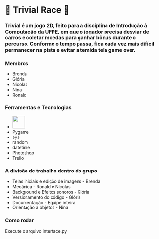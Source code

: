 # 🚗 Trivial Race 🚗

### Trivial é um jogo 2D, feito para a disciplina de Introdução à Computação da UFPE, em que o jogador precisa desviar de carros e coletar moedas para ganhar bônus durante o percurso. Conforme o tempo passa, fica cada vez mais difícil permanecer na pista e evitar a temida tela game over.

### Membros

- Brenda
- Glória
- Nicolas
- Nina
- Ronald

### Ferramentas e Tecnologias

- <img src="[https://cdn.jsdelivr.net/gh/devicons/devicon/icons/python/python-original-wordmark.svg](https://cdn.jsdelivr.net/gh/devicons/devicon/icons/python/python-original-wordmark.svg)" width="40" height="40"/>
- Pygame
- sys
- random
- datetime
- Photoshop
- Trello

### A divisão de trabalho dentro do grupo

- Telas iniciais e edição de imagens - Brenda
- Mecânica - Ronald e Nícolas
- Background e Efeitos sonoros - Glória
- Versionamento do código - Glória
- Documentação - Equipe inteira
- Orientação a objetos - Nina

### Como rodar
Execute o arquivo interface.py
